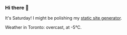 ### Hi there :wave:

It's Saturday! I might be polishing my [static site generator](https://github.com/bewuethr/pandoc-bash-blog).

Weather in Toronto: overcast, at -5°C.
